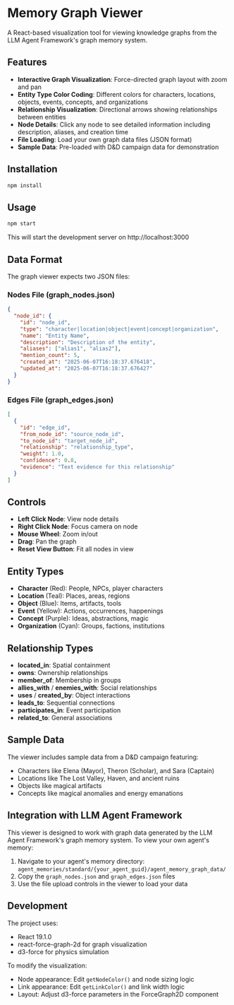 # Memory Graph Viewer

A React-based visualization tool for viewing knowledge graphs from the LLM Agent Framework's graph memory system.

## Features

- **Interactive Graph Visualization**: Force-directed graph layout with zoom and pan
- **Entity Type Color Coding**: Different colors for characters, locations, objects, events, concepts, and organizations
- **Relationship Visualization**: Directional arrows showing relationships between entities
- **Node Details**: Click any node to see detailed information including description, aliases, and creation time
- **File Loading**: Load your own graph data files (JSON format)
- **Sample Data**: Pre-loaded with D&D campaign data for demonstration

## Installation

```bash
npm install
```

## Usage

```bash
npm start
```

This will start the development server on http://localhost:3000

## Data Format

The graph viewer expects two JSON files:

### Nodes File (graph_nodes.json)
```json
{
  "node_id": {
    "id": "node_id",
    "type": "character|location|object|event|concept|organization",
    "name": "Entity Name",
    "description": "Description of the entity",
    "aliases": ["alias1", "alias2"],
    "mention_count": 5,
    "created_at": "2025-06-07T16:18:37.676418",
    "updated_at": "2025-06-07T16:18:37.676427"
  }
}
```

### Edges File (graph_edges.json)
```json
[
  {
    "id": "edge_id",
    "from_node_id": "source_node_id",
    "to_node_id": "target_node_id", 
    "relationship": "relationship_type",
    "weight": 1.0,
    "confidence": 0.8,
    "evidence": "Text evidence for this relationship"
  }
]
```

## Controls

- **Left Click Node**: View node details
- **Right Click Node**: Focus camera on node
- **Mouse Wheel**: Zoom in/out
- **Drag**: Pan the graph
- **Reset View Button**: Fit all nodes in view

## Entity Types

- **Character** (Red): People, NPCs, player characters
- **Location** (Teal): Places, areas, regions
- **Object** (Blue): Items, artifacts, tools
- **Event** (Yellow): Actions, occurrences, happenings
- **Concept** (Purple): Ideas, abstractions, magic
- **Organization** (Cyan): Groups, factions, institutions

## Relationship Types

- **located_in**: Spatial containment
- **owns**: Ownership relationships
- **member_of**: Membership in groups
- **allies_with** / **enemies_with**: Social relationships
- **uses** / **created_by**: Object interactions
- **leads_to**: Sequential connections
- **participates_in**: Event participation
- **related_to**: General associations

## Sample Data

The viewer includes sample data from a D&D campaign featuring:
- Characters like Elena (Mayor), Theron (Scholar), and Sara (Captain)
- Locations like The Lost Valley, Haven, and ancient ruins
- Objects like magical artifacts
- Concepts like magical anomalies and energy emanations

## Integration with LLM Agent Framework

This viewer is designed to work with graph data generated by the LLM Agent Framework's graph memory system. To view your own agent's memory:

1. Navigate to your agent's memory directory: `agent_memories/standard/{your_agent_guid}/agent_memory_graph_data/`
2. Copy the `graph_nodes.json` and `graph_edges.json` files
3. Use the file upload controls in the viewer to load your data

## Development

The project uses:
- React 19.1.0
- react-force-graph-2d for graph visualization
- d3-force for physics simulation

To modify the visualization:
- Node appearance: Edit `getNodeColor()` and node sizing logic
- Link appearance: Edit `getLinkColor()` and link width logic
- Layout: Adjust d3-force parameters in the ForceGraph2D component